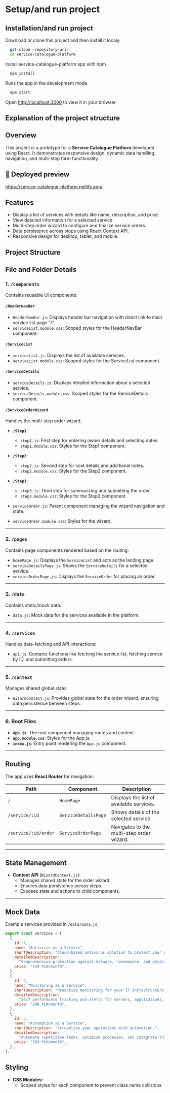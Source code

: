 # Setup/and run project

## Installation/and run project

Download or clone this project and then install it localy.

```bash
  git clone <repository-url>
  cd service-catalogue-platform
```

Install service-catalogue-platform app with npm

```bash
  npm install
```

Runs the app in the development mode.

```bash
  npm start
```

Open [http://localhost:3000](http://localhost:3000) to view it in your browser.

## Explanation of the project structure

## Overview

This project is a prototype for a **Service Catalogue Platform** developed using React. It demonstrates responsive design, dynamic data handling, navigation, and multi-step form functionality.

## 🔗 Deployed preview

https://service-catalogue-platform.netlify.app/

## Features

- Display a list of services with details like name, description, and price.
- View detailed information for a selected service.
- Multi-step order wizard to configure and finalize service orders.
- Data persistence across steps using React Context API.
- Responsive design for desktop, tablet, and mobile.

## Project Structure

## File and Folder Details

### **1. `/components`**

Contains reusable UI components:

#### **`/HeaderNavBar`**

- `HeaderNavBar.js`: Displays header bar navigation with direct link to main service list page "/".
- `serviceList.module.css`: Scoped styles for the HeaderNavBar component.

#### **`/ServiceList`**

- `serviceList.js`: Displays the list of available services.
- `serviceList.module.css`: Scoped styles for the ServiceList component.

#### **`/ServiceDetails`**

- `serviceDetails.js`: Displays detailed information about a selected service.
- `serviceDetails.module.css`: Scoped styles for the ServiceDetails component.

#### **`/ServiceOrderWizard`**

Handles the multi-step order wizard.

- **`/Step1`**:

  - `step1.js`: First step for entering owner details and selecting dates.
  - `step1.module.css`: Styles for the Step1 component.

- **`/Step2`**:

  - `step2.js`: Second step for cost details and additional notes.
  - `step2.module.css`: Styles for the Step2 component.

- **`/Step3`**:

  - `step3.js`: Third step for summarizing and submitting the order.
  - `step3.module.css`: Styles for the Step3 component.

- `serviceOrder.js`: Parent component managing the wizard navigation and state.
- `serviceOrder.module.css`: Styles for the wizard.

---

### **2. `/pages`**

Contains page components rendered based on the routing:

- `homePage.js`: Displays the `ServiceList` and acts as the landing page.
- `serviceDetailsPage.js`: Shows the `ServiceDetails` for a selected service.
- `serviceOrderPage.js`: Displays the `ServiceOrder` for placing an order.

---

### **3. `/data`**

Contains static/mock data:

- `data.js`: Mock data for the services available in the platform.

---

### **4. `/services`**

Handles data-fetching and API interactions:

- `api.js`: Contains functions like fetching the service list, fetching service by ID, and submitting orders.

---

### **5. `/context`**

Manages shared global state:

- `WizardContext.js`: Provides global state for the order wizard, ensuring data persistence between steps.

---

### **6. Root Files**

- **`App.js`**: The root component managing routes and context.
- **`app.module.css`**: Styles for the App.js.
- **`index.js`**: Entry point rendering the `App.js` component.

---

## Routing

The app uses **React Router** for navigation:

| Path                 | Component            | Description                               |
| -------------------- | -------------------- | ----------------------------------------- |
| `/`                  | `HomePage`           | Displays the list of available services.  |
| `/service/:id`       | `ServiceDetailsPage` | Shows details of the selected service.    |
| `/service/:id/order` | `ServiceOrderPage`   | Navigates to the multi-step order wizard. |

---

## State Management

- **Context API** (`WizardContext.js`):
  - Manages shared state for the order wizard.
  - Ensures data persistence across steps.
  - Exposes state and actions to child components.

---

## Mock Data

Example services provided in `/data/data.js`:

```javascript
export const services = [
  {
    id: 1,
    name: "Antivirus as a Service",
    shortDescription: "Cloud-based antivirus solution to protect your systems.",
    detailedDescription:
      "Comprehensive protection against malware, ransomware, and phishing attacks.",
    price: "149 PLN/month",
  },
  {
    id: 2,
    name: "Monitoring as a Service",
    shortDescription: "Proactive monitoring for your IT infrastructure.",
    detailedDescription:
      "24/7 performance tracking and alerts for servers, applications, and network devices.",
    price: "299 PLN/month",
  },
  {
    id: 3,
    name: "Automation as a Service",
    shortDescription: "Streamline your operations with automation.",
    detailedDescription:
      "Automate repetitive tasks, optimize processes, and integrate third-party tools.",
    price: "399 PLN/month",
  },
];
```

## Styling

- **CSS Modules:**
  - Scoped styles for each component to prevent class name collisions.
